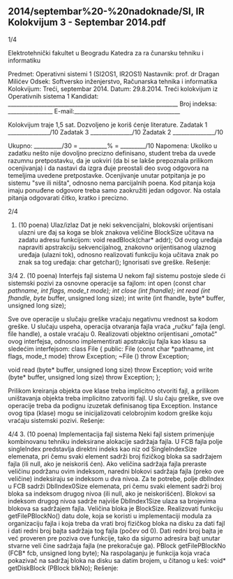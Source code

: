 2014/septembar%20-%20nadoknade/SI, IR Kolokvijum 3 - Septembar 2014.pdf
--------------------------------------------------------------------------------


1/4

Elektrotehnički fakultet u Beogradu
Katedra za ra
čunarsku tehniku i informatiku

Predmet: Operativni sistemi 1 (SI2OS1, IR2OS1)
Nastavnik:   prof. dr Dragan Milićev
Odsek: Softversko inženjerstvo, Računarska tehnika i informatika
Kolokvijum: Treći, septembar 2014.
Datum: 29.8.2014.
Treći kolokvijum iz Operativnih sistema 1
Kandidat:
     _____________________________________________________________
Broj indeksa: ________________  E-mail:______________________________________

Kolokvijum traje 1,5 sat. Dozvoljeno je koriš
ćenje literature.
Zadatak 1 _______________/10   Zadatak 3 _______________/10
Zadatak 2 _______________/10

Ukupno: __________/30 = __________% = _________/10
Napomena:    Ukoliko  u  zadatku  nešto  nije  dovoljno  precizno  definisano,  student  treba  da
uvede razumnu pretpostavku, da je uokviri (da bi se lakše prepoznala prilikom ocenjivanja) i
da  nastavi  da  izgra
đuje  preostali  deo  svog  odgovora  na  temeljima  uvedene  pretpostavke.
Ocenjivanje  unutar  potpitanja  je  po  sistemu  "sve  ili  ništa",  odnosno  nema  parcijalnih  poena.
Kod  pitanja  koja  imaju  ponuđene  odgovore  treba samo  zaokružiti  jedan  odgovor.  Na  ostala
pitanja odgovarati čitko, kratko i precizno.


2/4
1. (10 poena) Ulaz/izlaz
Dat  je  neki  sekvencijalni,  blokovski  orijentisani  ulazni  ure
đaj  sa  koga  se  blok  znakova
veličine BlockSize učitava na zadatu adresu funkcijom:
void readBlock(char* addr);
Od ovog uređaja napraviti apstrakciju sekvencijalnog, znakovno orijentisanog ulaznog uređaja
(ulazni tok), odnosno realizovati funkciju koja učitava znak po znak sa tog uređaja:
char getchar();
Ignorisati sve greške.
Rešenje:

3/4
2. (10 poena) Interfejs fajl sistema
U nekom fajl sistemu postoje slede
ći sistemski pozivi za osnovne operacije sa fajlom:
int open  (const char *pathname, int flags, mode_t mode);
int close (int fhandle);
int read  (int fhandle, byte* buffer, unsigned long size);
int write (int fhandle, byte* buffer, unsigned long size);

Sve  ove  operacije  u  slučaju  greške  vraćaju  negativnu  vrednost  sa  kodom  greške.  U  slučaju
uspeha, operacija otvaranja fajla vraća „ručku“ fajla (engl. file handle), a ostale vraćaju 0.
Realizovati    objektno    orijentisani    „omotač“    ovog    interfejsa,    odnosno    implementirati
apstrakciju fajla kao klasu sa sledećim interfejsom:
class File {
public:
  File (const char *pathname, int flags, mode_t mode) throw Exception;
 ~File () throw Exception;

  void read  (byte* buffer, unsigned long size) throw Exception;
  void write (byte* buffer, unsigned long size) throw Exception;
};

Prilikom  kreiranja  objekta  ove  klase  treba  implicitno  otvoriti  fajl,  a  prilikom  uništavanja
objekta  treba  implicitno  zatvoriti  fajl.  U  slu
čaju  greške,  sve  ove  operacije  treba  da  podignu
izuzetak  definisanog  tipa Exception.  Instance  ovog  tipa  (klase)  mogu  se  inicijalizovati
celobrojnim kodom greške koju vraćaju sistemski pozivi.
Rešenje:










4/4
3. (10 poena) Implementacija fajl sistema
Neki fajl sistem primenjuje kombinovanu tehniku indeksirane alokacije sadržaja fajla. U FCB
fajla   polje
singleIndex   predstavlja   direktni   indeks   kao   niz   od SingleIndexSize
elemenata, pri čemu svaki element sadrži broj fizičkog bloka sa sadržajem fajla (ili null, ako
je  neiskoriš
ćen).  Ako  veličina  sadržaja  fajla  preraste  veličinu  podržanu  ovim  indeksom,
naredni blokovi sadržaja fajla (preko ove veličine) indeksiraju se indeksom u dva nivoa. Za te
potrebe, polje dblIndex u FCB sadrži DblIndex0Size elemenata, pri čemu svaki element
sadrži  broj  bloka  sa  indeksom  drugog  nivoa  (ili null,  ako  je  neiskorišćen).  Blokovi  sa
indeksom  drugog  nivoa  sadrže  najviše
DblIndex1Size  ulaza  sa  brojevima  blokova  sa
sadržajem fajla. Veličina bloka je BlockSize.
Realizovati  funkciju getFilePBlockNo()  datu  dole,  koja  se  koristi  u  implementaciji
modula za organizaciju fajla i koja treba da vrati broj fizičkog bloka na disku za dati fajl i dati
redni  broj  bajta  sadržaja  tog  fajla  (počev  od  0).  Dati  redni  broj  bajta  je  već  proveren  pre
poziva  ove  funkcije,  tako  da  sigurno  adresira  bajt unutar  stvarne  veli
čine  sadržaja  fajla  (ne
prekoračuje ga).
PBlock getFilePBlockNo (FCB* fcb, unsigned long byte);
Na raspolaganju je funkcija koja vraća pokazivač na sadržaj bloka na disku sa datim brojem,
u
čitanog u keš:
void* getDiskBlock (PBlock blkNo);
Rešenje:
